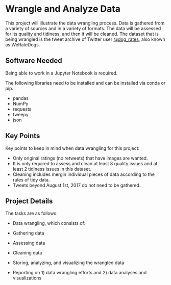 # Wrangle and Analyze Data

This project will illustrate the data wrangling process.  Data is gathered from a variety of sources and in a variety of formats.  The data will be assessed for its quality and tidiness, and then it will be cleaned.  The dataset that is being wrangled is the tweet archive of Twitter user [@dog_rates](https://twitter.com/dog_rates), also known as WeRateDogs.

## Software Needed

Being able to work in a Jupyter Notebook is required.

The following libraries need to be installed and can be installed via conda or pip.
- pandas
- NumPy
- requests
- tweepy
- json

## Key Points

Key points to keep in mind when data wrangling for this project:
- Only original ratings (no retweets) that have images are wanted.
- It is only required to assess and clean at least 8 quality issues and at least 2 tidiness issues in this dataset.
- Cleaning includes mergin individual pieces of data according to the rules of tidy data.
- Tweets beyond August 1st, 2017 do not need to be gathered.

## Project Details

The tasks are as follows:

- Data wrangling, which consists of:
 - Gathering data
 - Assessing data
 - Cleaning data

- Storing, analyzing, and visualizing the wrangled data
- Reporting on 1) data wrangling efforts and 2) data analyses and visualizations
